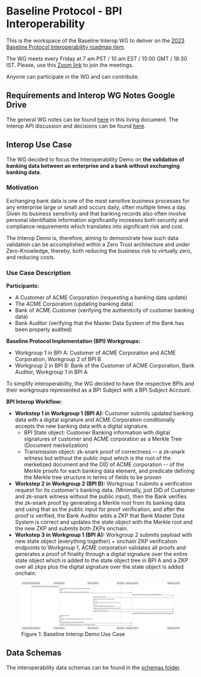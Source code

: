 # Baseline Protocol - BPI Interoperability

This is the workspace of the Baseline Interop WG to deliver on the [2023 Baseline Protocol Interoperability roadmap item](https://github.com/eea-oasis/baseline-grants/issues/101).

The WG meets every Friday at 7 am PST / 10 am EST / 15:00 GMT / 18:30 IST. Please, use this [Zoom link](https://us02web.zoom.us/j/85004523244?pwd=Y0U3N1gxYittSUNYZEZPZGkrQXZDQT09) to join the meetings.

Anyone can participate in the WG and can contribute.

## Requirements and Interop WG Notes Google Drive

The general WG notes can be found [here](https://docs.google.com/document/d/1SDDAjQXY63wZvZtPjrTl543ksUDtYC-j9U2WG-0T6yk/edit?usp=sharing) in this living document. The Interop API discussion and decisions can be found [here](https://docs.google.com/document/d/1vL_fnHnsGuoumK_s2YjAMS2Wjz9E04poqB57cVloytc/edit?usp=sharing).

## Interop Use Case

The WG decided to focus the Interoperability Demo on **the validation of banking data between an enterprise and a bank without exchanging banking data**.

### Motivation 

Exchanging bank data is one of the most sensitive business processes for any enterprise large or small and occurs daily, often multiple times a day. Given its business sensitivity and that banking records also often involve personal identifiable information significantly increases both security and compliance requirements which translates into significant risk and cost.

The Interop Demo is, therefore, aiming to demonstrate how such data validation can be accomplished within a Zero Trust architecture and under Zero-Knowledge, thereby, both reducing the business risk to virtually zero, and reducing costs.

### Use Case Description

**Participants:**
* A Customer of ACME Corporation (requesting a banking data update)
* The ACME Corporation (updating banking data)
* Bank of ACME Customer (verifying the authenticity of customer banking data)
* Bank Auditor (verifying that the Master Data System of the Bank has been properly audited)

**Baseline Protocol Implementation (BPI) Workgroups:**
* Workgroup 1 in BPI A: Customer of ACME Corporation and ACME Corporation, Workgroup 2 of BPI B
* Workgroup 2 in BPI B: Bank of the Customer of ACME Corporation, Bank Auditor, Workgroup 1 in BPI A

To simplify interoperability, the WG decided to have the respective BPIs and their workgroups represented as a BPI Subject with a BPI Subject Account.

**BPI Interop Workflow:**
* **Workstep 1 in Workgroup 1 (BPI A):** Customer submits updated banking data with a digital signature and ACME Corporation conditionally accepts the new banking data with a digital signature. 
    - BPI State object: Customer Banking information with digital signatures of customer and ACME corporation as a Merkle Tree (Document merkelization)
    - Transmission object: zk-snark proof of correctness -- a zk-snark witness but without the public input which is the root of the merkelized document and the DID of ACME corporation -- of the Merkle proofs for each banking data element, and predicate defining the Merkle tree structure in terms of fields to be proven
* **Workstep 2 in Workgroup 2 (BPI B):** Workgroup 1 submits a verification request for its customer's banking data. (Minimally, just DID of Customer and zk-snark witness without the public input), then the Bank verifies the zk-snark proof by generating a Merkle root from its banking data and using that as the public input for proof verification, and after the proof is verified, the Bank Auditor adds a ZKP that Bank Master Data System is correct and updates the state object with the Merkle root and the new ZKP and submits both ZKPs onchain.
* **Workstep 3 in Workgroup 1 (BPI A):** Workgroup 2 submits payload with new state object (everything together) + onchain ZKP verification endpoints to Workgroup 1, ACME corporation validates all proofs and generates a proof of finality through a digital signature over the entire state object which is added to the state object tree in BPI A and a ZKP over all zkps plus the digital signature over the state object is added onchain.

<div align="left">
<figure>
  <img
  src="./images/baseline-interop-workflow.png"
  >
  <figcaption> Figure 1: Baseline Interop Demo Use Case</figcaption>
</figure>
</div>

## Data Schemas

The interoperability data schemas can be found in the [schemas folder](./schemas/).